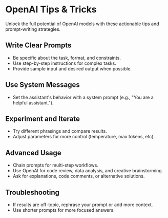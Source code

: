 # OpenAI Tips & Tricks

Unlock the full potential of OpenAI models with these actionable tips and prompt-writing strategies.

## Write Clear Prompts
- Be specific about the task, format, and constraints.
- Use step-by-step instructions for complex tasks.
- Provide sample input and desired output when possible.

## Use System Messages
- Set the assistant's behavior with a system prompt (e.g., "You are a helpful assistant.").

## Experiment and Iterate
- Try different phrasings and compare results.
- Adjust parameters for more control (temperature, max tokens, etc).

## Advanced Usage
- Chain prompts for multi-step workflows.
- Use OpenAI for code review, data analysis, and creative brainstorming.
- Ask for explanations, code comments, or alternative solutions.

## Troubleshooting
- If results are off-topic, rephrase your prompt or add more context.
- Use shorter prompts for more focused answers.
